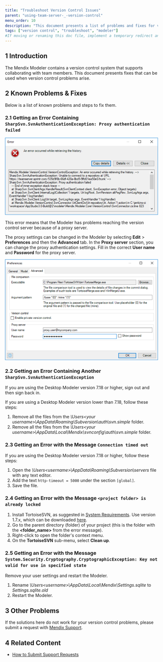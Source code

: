 ```yaml
---
title: "Troubleshoot Version Control Issues"
parent: "using-team-server-_-version-control"
menu_order: 10
description: "This document presents a list of problems and fixes for version control issues."
tags: ["version control", "troubleshoot", "modeler"]
#If moving or renaming this doc file, implement a temporary redirect and let the respective team know they should update the URL in the product. See Mapping to Products for more details.
---
```


## 1 Introduction

The Mendix Modeler contains a version control system that supports collaborating with team members. This document presents fixes that can be used when version control problems arise.

## 2 Known Problems & Fixes

Below is a list of known problems and steps to fix them.

### 2.1 Getting an Error Containing `SharpSvn.SvnAuthenticationException: Proxy authentication failed`

![Error dialog with proxy authentication failed](attachments/troubleshoot-version-control/oopsproxy.png)

This error means that the Modeler has problems reaching the version control server because of a proxy server.

The proxy settings can be changed in the Modeler by selecting **Edit** > **Preferences** and then the **Advanced** tab. In the **Proxy server** section, you can change the proxy authentication settings. Fill in the correct **User name** and **Password** for the proxy server.

![Proxy settings](attachments/troubleshoot-version-control/proxysettings.png)

### 2.2 Getting an Error Containing Another `SharpSvn.SvnAuthenticationException`

If you are using the Desktop Modeler version 7.18 or higher, sign out and then sign back in.

If you are using a Desktop Modeler version lower than 7.18, follow these steps:

1. Remove all the files from the *\Users\<your username>\AppData\Roaming\Subversion\auth\svn.simple* folder.
2. Remove all the files from the *\Users\<your username>\AppData\Local\Mendix\svnconfig\auth\svn.simple* folder.

### 2.3 Getting an Error with the Message `Connection timed out`

If you are using the Desktop Modeler version 7.18 or higher, follow these steps:

1. Open the *\Users\<username>\AppData\Roaming\Subversion\servers* file with any text editor.
2. Add the text `http-timeout = 5000` under the section `[global]`.
3. Save the file.

### 2.4 Getting an Error with the Message `<project folder> is already locked`

1. Install TortoiseSVN, as suggested in [System Requirements](/refguide/system-requirements). Use version 1.7.x, which can be downloaded [here](https://sourceforge.net/projects/tortoisesvn/files/1.7.15/).
2. Go to the parent directory (folder) of your project (this is the folder with the **<folder_name>** from the error message).
3. Right-click to open the folder's context menu.
4. On the **TortoiseSVN** sub-menu, select **Clean up**.

### 2.5 Getting an Error with the Message `System.Security.Cryptography.CryptographicException: Key not valid for use in specified state`

Remove your user settings and restart the Modeler.

1. Rename *\Users\<username>\AppData\Local\Mendix\Settings.sqlite* to *Settings.sqlite.old* 
2. Restart the Modeler.

## 3 Other Problems

If the solutions here do not work for your version control problems, please submit a request with [Mendix Support](https://support.mendix.com/).

## 4 Related Content

* [How to Submit Support Requests](/developerportal/support/submit-support-request)
